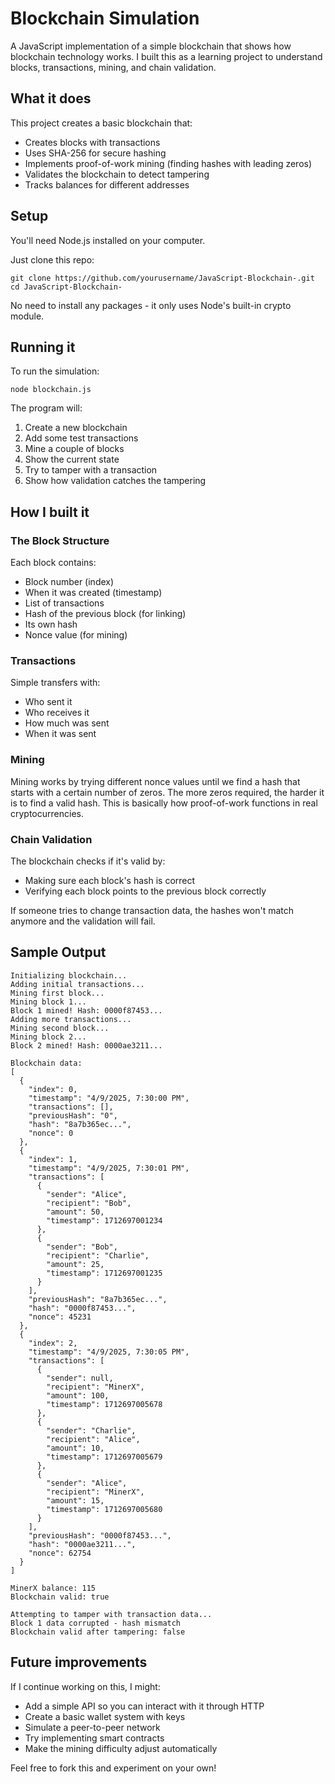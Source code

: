 # Blockchain Simulation

A JavaScript implementation of a simple blockchain that shows how blockchain technology works. I built this as a learning project to understand blocks, transactions, mining, and chain validation.

## What it does

This project creates a basic blockchain that:
- Creates blocks with transactions
- Uses SHA-256 for secure hashing
- Implements proof-of-work mining (finding hashes with leading zeros)
- Validates the blockchain to detect tampering
- Tracks balances for different addresses

## Setup

You'll need Node.js installed on your computer.

Just clone this repo:
```
git clone https://github.com/yourusername/JavaScript-Blockchain-.git
cd JavaScript-Blockchain-
```

No need to install any packages - it only uses Node's built-in crypto module.

## Running it

To run the simulation:
```
node blockchain.js
```

The program will:
1. Create a new blockchain
2. Add some test transactions
3. Mine a couple of blocks
4. Show the current state
5. Try to tamper with a transaction
6. Show how validation catches the tampering

## How I built it

### The Block Structure
Each block contains:
- Block number (index)
- When it was created (timestamp)
- List of transactions
- Hash of the previous block (for linking)
- Its own hash
- Nonce value (for mining)

### Transactions
Simple transfers with:
- Who sent it
- Who receives it
- How much was sent
- When it was sent

### Mining
Mining works by trying different nonce values until we find a hash that starts with a certain number of zeros. The more zeros required, the harder it is to find a valid hash. This is basically how proof-of-work functions in real cryptocurrencies.

### Chain Validation
The blockchain checks if it's valid by:
- Making sure each block's hash is correct
- Verifying each block points to the previous block correctly

If someone tries to change transaction data, the hashes won't match anymore and the validation will fail.

## Sample Output

```
Initializing blockchain...
Adding initial transactions...
Mining first block...
Mining block 1...
Block 1 mined! Hash: 0000f87453...
Adding more transactions...
Mining second block...
Mining block 2...
Block 2 mined! Hash: 0000ae3211...

Blockchain data:
[
  {
    "index": 0,
    "timestamp": "4/9/2025, 7:30:00 PM",
    "transactions": [],
    "previousHash": "0",
    "hash": "8a7b365ec...",
    "nonce": 0
  },
  {
    "index": 1,
    "timestamp": "4/9/2025, 7:30:01 PM",
    "transactions": [
      {
        "sender": "Alice",
        "recipient": "Bob",
        "amount": 50,
        "timestamp": 1712697001234
      },
      {
        "sender": "Bob",
        "recipient": "Charlie",
        "amount": 25,
        "timestamp": 1712697001235
      }
    ],
    "previousHash": "8a7b365ec...",
    "hash": "0000f87453...",
    "nonce": 45231
  },
  {
    "index": 2,
    "timestamp": "4/9/2025, 7:30:05 PM",
    "transactions": [
      {
        "sender": null,
        "recipient": "MinerX",
        "amount": 100,
        "timestamp": 1712697005678
      },
      {
        "sender": "Charlie",
        "recipient": "Alice",
        "amount": 10,
        "timestamp": 1712697005679
      },
      {
        "sender": "Alice",
        "recipient": "MinerX",
        "amount": 15,
        "timestamp": 1712697005680
      }
    ],
    "previousHash": "0000f87453...",
    "hash": "0000ae3211...",
    "nonce": 62754
  }
]

MinerX balance: 115
Blockchain valid: true

Attempting to tamper with transaction data...
Block 1 data corrupted - hash mismatch
Blockchain valid after tampering: false
```

## Future improvements

If I continue working on this, I might:
- Add a simple API so you can interact with it through HTTP
- Create a basic wallet system with keys
- Simulate a peer-to-peer network
- Try implementing smart contracts
- Make the mining difficulty adjust automatically

Feel free to fork this and experiment on your own!
